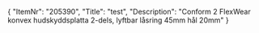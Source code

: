 {
  "ItemNr": "205390",
  "Title": "test",
  "Description": "Conform 2 FlexWear konvex hudskyddsplatta 2-dels, lyftbar låsring 45mm hål 20mm"
}